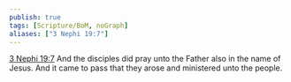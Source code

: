 ```yaml
---
publish: true
tags: [Scripture/BoM, noGraph]
aliases: ["3 Nephi 19:7"]
---
```

[3 Nephi 19:7](https://churchofjesuschrist.org/study/scriptures/bofm/3-ne/19?lang=eng&id=p7#p7) And the disciples did pray unto the Father also in the name of Jesus. And it came to pass that they arose and ministered unto the people.
